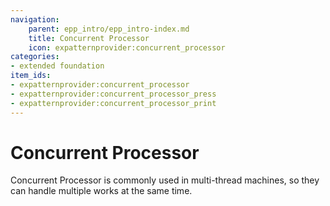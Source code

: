 ```yaml
---
navigation:
    parent: epp_intro/epp_intro-index.md
    title: Concurrent Processor
    icon: expatternprovider:concurrent_processor
categories:
- extended foundation
item_ids:
- expatternprovider:concurrent_processor
- expatternprovider:concurrent_processor_press
- expatternprovider:concurrent_processor_print
---
```


# Concurrent Processor

<Row>
<ItemImage id="expatternprovider:concurrent_processor" scale="4"></ItemImage>
<ItemImage id="expatternprovider:concurrent_processor_press" scale="4"></ItemImage>
<ItemImage id="expatternprovider:concurrent_processor_print" scale="4"></ItemImage>
</Row>

Concurrent Processor is commonly used in multi-thread machines, so they can handle multiple works at the same time.
